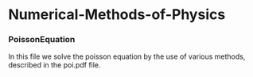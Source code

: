# Numerical-Methods-of-Physics

### PoissonEquation
In this file we solve the poisson equation by the use of various methods, described in the poi.pdf file.
